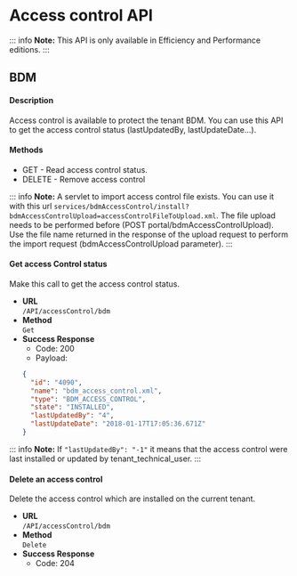 # Access control API

 ::: info
 **Note:** This API is only available in Efficiency and Performance editions.
 :::

## BDM

#### Description

Access control is available to protect the tenant BDM. You can use this API to get the access control status (lastUpdatedBy, lastUpdateDate...).

#### Methods
 * GET - Read access control status.
 * DELETE - Remove access control
 
 ::: info
 **Note:** A servlet to import access control file exists. You can use it with this url  `services/bdmAccessControl/install?bdmAccessControlUpload=accessControlFileToUpload.xml`. 
 The file upload needs to be performed before (POST portal/bdmAccessControlUpload). Use the file name returned in the response of the upload request to perform the import request (bdmAccessControlUpload parameter). 
 :::



#### Get access Control status

Make this call to get the access control status.

* **URL**  
  `/API/accessControl/bdm`  
* **Method**  
  `Get`
* **Success Response**
    * Code: 200
    * Payload:      
  ```json
  {
    "id": "4090",
    "name": "bdm_access_control.xml",
    "type": "BDM_ACCESS_CONTROL",
    "state": "INSTALLED",
    "lastUpdatedBy": "4",
    "lastUpdateDate": "2018-01-17T17:05:36.671Z"
  }
  ``` 
 ::: info
 **Note:** If `"lastUpdatedBy": "-1"` it means that the access control were last installed or updated by tenant_technical_user.
 :::  
    
   

#### Delete an access control

Delete the access control which are installed on the current tenant.
 
* **URL**  
  `/API/accessControl/bdm`  
* **Method**  
  `Delete`
* **Success Response**
    * Code: 204    
  
